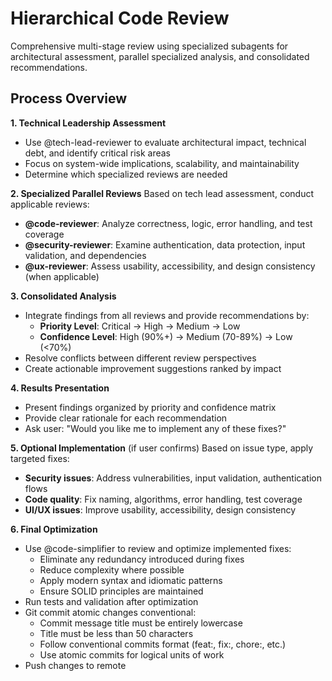 # Hierarchical Code Review

Comprehensive multi-stage review using specialized subagents for architectural assessment, parallel specialized analysis, and consolidated recommendations.

## Process Overview

**1. Technical Leadership Assessment**
- Use @tech-lead-reviewer to evaluate architectural impact, technical debt, and identify critical risk areas
- Focus on system-wide implications, scalability, and maintainability
- Determine which specialized reviews are needed

**2. Specialized Parallel Reviews**
Based on tech lead assessment, conduct applicable reviews:
- **@code-reviewer**: Analyze correctness, logic, error handling, and test coverage
- **@security-reviewer**: Examine authentication, data protection, input validation, and dependencies
- **@ux-reviewer**: Assess usability, accessibility, and design consistency (when applicable)

**3. Consolidated Analysis**
- Integrate findings from all reviews and provide recommendations by:
  - **Priority Level**: Critical → High → Medium → Low
  - **Confidence Level**: High (90%+) → Medium (70-89%) → Low (<70%)
- Resolve conflicts between different review perspectives
- Create actionable improvement suggestions ranked by impact

**4. Results Presentation**
- Present findings organized by priority and confidence matrix
- Provide clear rationale for each recommendation
- Ask user: "Would you like me to implement any of these fixes?"

**5. Optional Implementation** (if user confirms)
Based on issue type, apply targeted fixes:
- **Security issues**: Address vulnerabilities, input validation, authentication flows
- **Code quality**: Fix naming, algorithms, error handling, test coverage
- **UI/UX issues**: Improve usability, accessibility, design consistency

**6. Final Optimization**
- Use @code-simplifier to review and optimize implemented fixes:
  - Eliminate any redundancy introduced during fixes
  - Reduce complexity where possible
  - Apply modern syntax and idiomatic patterns
  - Ensure SOLID principles are maintained
- Run tests and validation after optimization
- Git commit atomic changes conventional:
  - Commit message title must be entirely lowercase
  - Title must be less than 50 characters
  - Follow conventional commits format (feat:, fix:, chore:, etc.)
  - Use atomic commits for logical units of work
- Push changes to remote

